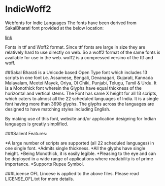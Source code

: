 # IndicWoff2
Webfonts for Indic Languages
The fonts have been derived from SakalBharati font provided at the below location:

[link](http://cdac.in/index.aspx?id=dl_sakal_bharati_font)
    
Fonts in ttf and Woff2 format. Since ttf fonts are large in size they are relatively hard to use directly on web. So a woff2 format of the same fonts is available for use in the web. woff2 is a compressed versino of the ttf and woff.


##Sakal Bharati
is a Unicode based Open Type font which includes 13 scripts in one font i.e. Assamese, Bengali, Devanagari, Gujarati, Kannada Malayalam, Meetei Mayek, Oriya, Ol Chiki, Punjabi, Telugu, Tamil & Urdu. It is a Monothick font wherein the Glyphs have equal thickness of the horizontal and vertical stems. The Font has same X height for all 13 scripts, which caters to almost all the 22 scheduled languages of India. It is a single font having more than 3698 glyphs. The glyphs across the languages are designed to have matching styles including English.

By making use of this font, website and/or application designing for Indian languages is greatly simplified.

###Salient Features:

*A large number of scripts are supported (all 22 scheduled languages) in one single font.
*Admits single thickness.
*All the glyphs have single height.
*Being Monothick, it is easily legible.
*Pleasing to the eye and can be deployed in a wide range of applications where readability is of prime importance.
*Supports Rupee Symbol.

###License
OFL Lincese is applied to the above files. Please read LICENSE_OFL.txt for more details.

